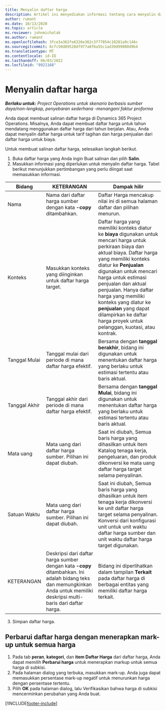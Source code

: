 ```yaml
---
title: Menyalin daftar harga
description: Artikel ini menyediakan informasi tentang cara menyalin daftar harga di Operasi Proyek.
author: rumant
ms.date: 10/13/2020
ms.topic: article
ms.reviewer: johnmichalak
ms.author: rumant
ms.openlocfilehash: 3fce3a362fe6326e362c3f77054c10281a9c146c
ms.sourcegitcommit: 6cfc50d89528df977a8f6a55c1ad39d99800d9b4
ms.translationtype: MT
ms.contentlocale: id-ID
ms.lasthandoff: 06/03/2022
ms.locfileid: "8921168"
---
```

# <a name="copy-price-lists"></a>Menyalin daftar harga

_**Berlaku untuk:** Project Operations untuk skenario berbasis sumber daya/non-lengkap, penyebaran sederhana -menangani faktur proforma_

Anda dapat membuat salinan daftar harga di Dynamics 365 Project Operations. Misalnya, Anda dapat membuat daftar harga untuk tahun mendatang menggunakan daftar harga dari tahun berjalan.  Atau, Anda dapat menyalin daftar harga untuk tarif tagihan dan harga penjualan dari daftar harga untuk biaya. 

Untuk membuat salinan daftar harga, selesaikan langkah berikut.

1. Buka daftar harga yang Anda ingin Buat salinan dan pilih **Salin**.
2. Masukkan informasi yang diperlukan untuk menyalin daftar harga. Tabel berikut menunjukkan pertimbangan yang perlu diingat saat memasukkan informasi.

| Bidang | KETERANGAN | Dampak hilir |
| --- | --- | --- |
| Nama | Nama dari daftar harga sumber dengan kata **-copy** ditambahkan. | Daftar Harga mencakup nilai ini di semua halaman daftar dan pilihan menurun. |
| Konteks | Masukkan konteks yang diinginkan untuk daftar harga target. | Daftar harga yang memiliki konteks diatur ke **biaya** digunakan untuk mencari harga untuk perkiraan biaya dan aktual biaya. Daftar harga yang memiliki konteks diatur ke **Penjualan** digunakan untuk mencari harga untuk estimasi penjualan dan aktual penjualan. Hanya daftar harga yang memiliki konteks yang diatur ke **penjualan** yang dapat dilampirkan ke daftar harga proyek untuk pelanggan, kuotasi, atau kontrak. |
| Tanggal Mulai | Tanggal mulai dari periode di mana daftar harga efektif. | Bersama dengan **tanggal berakhir**, bidang ini digunakan untuk menentukan daftar harga yang berlaku untuk estimasi tertentu atau baris aktual. |
| Tanggal Akhir | Tanggal akhir dari periode di mana daftar harga efektif. | Bersama dengan **tanggal Mulai**, bidang ini digunakan untuk menentukan daftar harga yang berlaku untuk estimasi tertentu atau baris aktual. |
| Mata uang | Mata uang dari daftar harga sumber. Pilihan ini dapat diubah. | Saat ini diubah, Semua baris harga yang dihasilkan untuk item Katalog tenaga kerja, pengeluaran, dan produk dikonversi ke mata uang daftar harga target selama penyalinan. |
| Satuan Waktu | Mata uang dari daftar harga sumber. Pilihan ini dapat diubah. | Saat ini diubah, Semua baris harga yang dihasilkan untuk item tenaga kerja dikonversi ke unit daftar harga target selama penyalinan. Konversi dari konfigurasi unit untuk unit waktu daftar harga sumber dan unit waktu daftar harga target digunakan. |
| KETERANGAN | Deskripsi dari daftar harga sumber dengan kata **-copy** ditambahkan. Ini adalah bidang teks dan memungkinkan Anda untuk memiliki deskripsi multi-baris dari daftar harga. | Bidang ini diperlihatkan dalam tampilan **Terkait** pada daftar harga di berbagai entitas yang memiliki daftar harga terkait. |

3. Simpan daftar harga. 

## <a name="update-a-price-list-by-applying-a-mark-up-to-all-the-prices"></a>Perbarui daftar harga dengan menerapkan mark-up untuk semua harga

1. Pada tab **peran**, **kategori**, dan **item Daftar Harga** dari daftar harga, Anda dapat memilih **Perbarui harga** untuk menerapkan markup untuk semua harga di subkisi. 
2. Pada halaman dialog yang terbuka, masukkan mark-up. Anda juga dapat memasukkan persentase mark-up negatif untuk menurunkan harga dengan persentase tertentu. 
3. Pilih **OK** pada halaman dialog, lalu Verifikasikan bahwa harga di subkisi mencerminkan perubahan yang Anda buat.


[!INCLUDE[footer-include](../includes/footer-banner.md)]